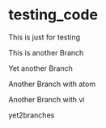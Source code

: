 # testing_code
This is just for testing

This is another Branch

 
Yet another Branch

Another Branch with atom

Another Branch with vi

yet2branches
